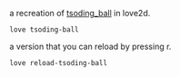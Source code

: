 a recreation of [tsoding_ball](https://tsoding.github.io/zozlib.js/?example=tsoding_ball) in love2d.
```
love tsoding-ball
```

a version that you can reload by pressing r.
```
love reload-tsoding-ball
```
